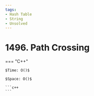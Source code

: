 ```yaml
---
tags:
- Hash Table
- String
- Unsolved
---
```



# 1496. Path Crossing

=== "C++"

    $Time: O()$

    $Space: O()$

    ```c++
    ```